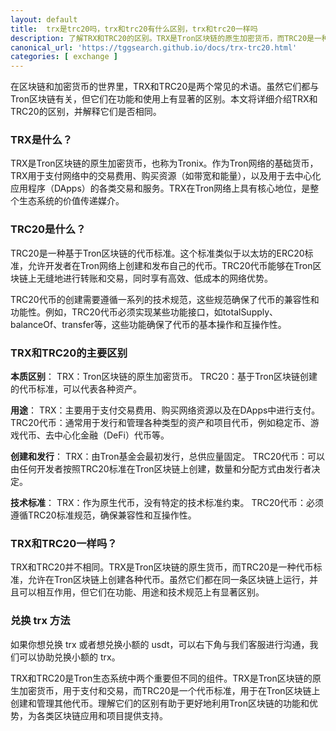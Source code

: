```yaml
---
layout: default
title: 	trx是trc20吗，trx和trc20有什么区别，trx和trc20一样吗
description: 了解TRX和TRC20的区别。TRX是Tron区块链的原生加密货币，而TRC20是一种用于创建代币的标准。本文详细解释了TRX和TRC20的用途、技术规范及两者的主要差异，帮助您深入理解它们在Tron生态系统中的角色和功能。
canonical_url: 'https://tggsearch.github.io/docs/trx-trc20.html'
categories: [ exchange ]
---
```

在区块链和加密货币的世界里，TRX和TRC20是两个常见的术语。虽然它们都与Tron区块链有关，但它们在功能和使用上有显著的区别。本文将详细介绍TRX和TRC20的区别，并解释它们是否相同。

### TRX是什么？
TRX是Tron区块链的原生加密货币，也称为Tronix。作为Tron网络的基础货币，TRX用于支付网络中的交易费用、购买资源（如带宽和能量），以及用于去中心化应用程序（DApps）的各类交易和服务。TRX在Tron网络上具有核心地位，是整个生态系统的价值传递媒介。

### TRC20是什么？
TRC20是一种基于Tron区块链的代币标准。这个标准类似于以太坊的ERC20标准，允许开发者在Tron网络上创建和发布自己的代币。TRC20代币能够在Tron区块链上无缝地进行转账和交易，同时享有高效、低成本的网络优势。

TRC20代币的创建需要遵循一系列的技术规范，这些规范确保了代币的兼容性和功能性。例如，TRC20代币必须实现某些功能接口，如totalSupply、balanceOf、transfer等，这些功能确保了代币的基本操作和互操作性。

### TRX和TRC20的主要区别
**本质区别**：
TRX：Tron区块链的原生加密货币。
TRC20：基于Tron区块链创建的代币标准，可以代表各种资产。

**用途**：
TRX：主要用于支付交易费用、购买网络资源以及在DApps中进行支付。
TRC20代币：通常用于发行和管理各种类型的资产和项目代币，例如稳定币、游戏代币、去中心化金融（DeFi）代币等。

**创建和发行**：
TRX：由Tron基金会最初发行，总供应量固定。
TRC20代币：可以由任何开发者按照TRC20标准在Tron区块链上创建，数量和分配方式由发行者决定。

**技术标准**：
TRX：作为原生代币，没有特定的技术标准约束。
TRC20代币：必须遵循TRC20标准规范，确保兼容性和互操作性。

### TRX和TRC20一样吗？
TRX和TRC20并不相同。TRX是Tron区块链的原生货币，而TRC20是一种代币标准，允许在Tron区块链上创建各种代币。虽然它们都在同一条区块链上运行，并且可以相互作用，但它们在功能、用途和技术规范上有显著区别。

### 兑换 trx 方法
如果你想兑换 trx 或者想兑换小额的 usdt，可以右下角与我们客服进行沟通，我们可以协助兑换小额的 trx。

TRX和TRC20是Tron生态系统中两个重要但不同的组件。TRX是Tron区块链的原生加密货币，用于支付和交易，而TRC20是一个代币标准，用于在Tron区块链上创建和管理其他代币。理解它们的区别有助于更好地利用Tron区块链的功能和优势，为各类区块链应用和项目提供支持。